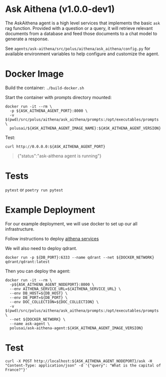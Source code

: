 # Ask Aithena (v1.0.0-dev1)

The AskAithena agent is a high level services that implements the basic `ask` rag function.
Provided with a question or a query, it will retrieve relevant documents from a database
and feed those documents to a chat model to generate a response.

See `agents/ask-aithena/src/polus/aithena/ask_aithena/config.py` for available environment variables to help configure and customize the agent.

# Docker Image

Build the container:
`./build-docker.sh`

Start the container with prompts directory mounted:
```shell
docker run -it --rm \
  -p ${ASK_AITHENA_AGENT_PORT}:8000 \
  -v $(pwd)/src/polus/aithena/ask_aithena/prompts:/opt/executables/prompts \
  polusai/${ASK_AITHENA_AGENT_IMAGE_NAME}:${ASK_AITHENA_AGENT_VERSION}
```

Test:

`curl http://0.0.0.0:${ASK_AITHENA_AGENT_PORT}`

> {"status":"ask-aithena agent is running"}

# Tests

`pytest` or `poetry run pytest`


# Example Deployment

For our example deployment, we will use docker to set up our all infrastructure.

Follow instructions to deploy [aithena services](../../services/aithena-services/README.md#example-deployment)

We will also need to deploy qdrant.

`docker run -p ${DB_PORT}:6333 --name qdrant --net ${DOCKER_NETWORK} qdrant/qdrant:latest`

Then you can deploy the agent:

```shell
docker run -it --rm \
  -p${ASK_AITHENA_AGENT_NODEPORT}:8000 \
  --env AITHENA_SERVICE_URL=${AITHENA_SERVICE_URL} \
  --env DB_HOST=${DB_HOST} \
  --env DB_PORT=${DB_PORT} \
  --env DOC_COLLECTION=${DOC_COLLECTION} \
  -v $(pwd)/src/polus/aithena/ask_aithena/prompts:/opt/executables/prompts \
  --net ${DOCKER_NETWORK} \
  --name ask-agent \
  polusai/ask-aithena-agent:${ASK_AITHENA_AGENT_IMAGE_VERSION}
```

# Test

```shell
curl -X POST http://localhost:${ASK_AITHENA_AGENT_NODEPORT}/ask -H "Content-Type: application/json" -d '{"query": "What is the capital of France?"}'
```



